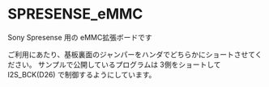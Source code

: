# SPRESENSE_eMMC
Sony Spresense 用の eMMC拡張ボードです

ご利用にあたり、基板裏面のジャンパーをハンダでどちらかにショートさせてください。
サンプルで公開しているプログラムは 
3側をショートして I2S_BCK(D26) で制御するようにしています。
